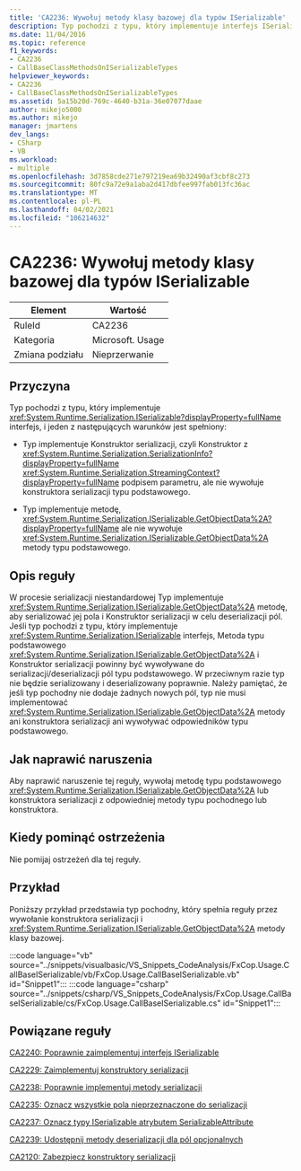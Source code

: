 ```yaml
---
title: 'CA2236: Wywołuj metody klasy bazowej dla typów ISerializable'
description: Typ pochodzi z typu, który implementuje interfejs ISerializable, a typ implementuje Konstruktor serializacji, ale nie wywołuje konstruktora serializacji typu podstawowego; lub typ implementuje GetObjectData, ale nie wywołuje metody GetObjectData typu podstawowego.
ms.date: 11/04/2016
ms.topic: reference
f1_keywords:
- CA2236
- CallBaseClassMethodsOnISerializableTypes
helpviewer_keywords:
- CA2236
- CallBaseClassMethodsOnISerializableTypes
ms.assetid: 5a15b20d-769c-4640-b31a-36e07077daae
author: mikejo5000
ms.author: mikejo
manager: jmartens
dev_langs:
- CSharp
- VB
ms.workload:
- multiple
ms.openlocfilehash: 3d7858cde271e797219ea69b32490af3cbf8c273
ms.sourcegitcommit: 80fc9a72e9a1aba2d417dbfee997fab013fc36ac
ms.translationtype: MT
ms.contentlocale: pl-PL
ms.lasthandoff: 04/02/2021
ms.locfileid: "106214632"
---
```

# <a name="ca2236-call-base-class-methods-on-iserializable-types"></a>CA2236: Wywołuj metody klasy bazowej dla typów ISerializable

|Element|Wartość|
|-|-|
|RuleId|CA2236|
|Kategoria|Microsoft. Usage|
|Zmiana podziału|Nieprzerwanie|

## <a name="cause"></a>Przyczyna
Typ pochodzi z typu, który implementuje <xref:System.Runtime.Serialization.ISerializable?displayProperty=fullName> interfejs, i jeden z następujących warunków jest spełniony:

- Typ implementuje Konstruktor serializacji, czyli Konstruktor z <xref:System.Runtime.Serialization.SerializationInfo?displayProperty=fullName> <xref:System.Runtime.Serialization.StreamingContext?displayProperty=fullName> podpisem parametru, ale nie wywołuje konstruktora serializacji typu podstawowego.

- Typ implementuje metodę, <xref:System.Runtime.Serialization.ISerializable.GetObjectData%2A?displayProperty=fullName> ale nie wywołuje <xref:System.Runtime.Serialization.ISerializable.GetObjectData%2A> metody typu podstawowego.

## <a name="rule-description"></a>Opis reguły
W procesie serializacji niestandardowej Typ implementuje <xref:System.Runtime.Serialization.ISerializable.GetObjectData%2A> metodę, aby serializować jej pola i Konstruktor serializacji w celu deserializacji pól. Jeśli typ pochodzi z typu, który implementuje <xref:System.Runtime.Serialization.ISerializable> interfejs, Metoda typu podstawowego <xref:System.Runtime.Serialization.ISerializable.GetObjectData%2A> i Konstruktor serializacji powinny być wywoływane do serializacji/deserializacji pól typu podstawowego. W przeciwnym razie typ nie będzie serializowany i deserializowany poprawnie. Należy pamiętać, że jeśli typ pochodny nie dodaje żadnych nowych pól, typ nie musi implementować <xref:System.Runtime.Serialization.ISerializable.GetObjectData%2A> metody ani konstruktora serializacji ani wywoływać odpowiedników typu podstawowego.

## <a name="how-to-fix-violations"></a>Jak naprawić naruszenia
Aby naprawić naruszenie tej reguły, wywołaj metodę typu podstawowego <xref:System.Runtime.Serialization.ISerializable.GetObjectData%2A> lub konstruktora serializacji z odpowiedniej metody typu pochodnego lub konstruktora.

## <a name="when-to-suppress-warnings"></a>Kiedy pominąć ostrzeżenia
Nie pomijaj ostrzeżeń dla tej reguły.

## <a name="example"></a>Przykład
Poniższy przykład przedstawia typ pochodny, który spełnia reguły przez wywołanie konstruktora serializacji i <xref:System.Runtime.Serialization.ISerializable.GetObjectData%2A> metody klasy bazowej.

:::code language="vb" source="../snippets/visualbasic/VS_Snippets_CodeAnalysis/FxCop.Usage.CallBaseISerializable/vb/FxCop.Usage.CallBaseISerializable.vb" id="Snippet1":::
:::code language="csharp" source="../snippets/csharp/VS_Snippets_CodeAnalysis/FxCop.Usage.CallBaseISerializable/cs/FxCop.Usage.CallBaseISerializable.cs" id="Snippet1":::

## <a name="related-rules"></a>Powiązane reguły
[CA2240: Poprawnie zaimplementuj interfejs ISerializable](../code-quality/ca2240.md)

[CA2229: Zaimplementuj konstruktory serializacji](/dotnet/fundamentals/code-analysis/quality-rules/ca2229)

[CA2238: Poprawnie implementuj metody serializacji](../code-quality/ca2238.md)

[CA2235: Oznacz wszystkie pola nieprzeznaczone do serializacji](/dotnet/fundamentals/code-analysis/quality-rules/ca2235)

[CA2237: Oznacz typy ISerializable atrybutem SerializableAttribute](/dotnet/fundamentals/code-analysis/quality-rules/ca2237)

[CA2239: Udostępnij metody deserializacji dla pól opcjonalnych](../code-quality/ca2239.md)

[CA2120: Zabezpiecz konstruktory serializacji](../code-quality/ca2120.md)
